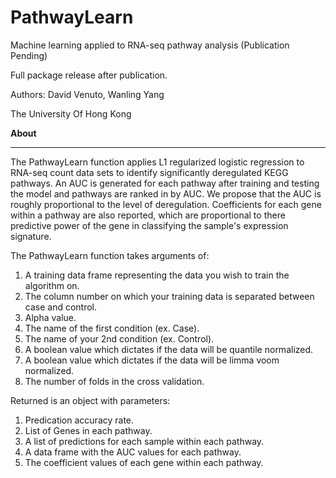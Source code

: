 # PathwayLearn
Machine learning applied to RNA-seq pathway analysis (Publication Pending)

Full package release after publication.

Authors: David Venuto, Wanling Yang

The University Of Hong Kong

**About**
__ __
The PathwayLearn function applies L1 regularized logistic regression to RNA-seq count data sets to identify significantly deregulated KEGG pathways.  An AUC is generated for each pathway after training and testing the model and pathways are ranked in by AUC.  We propose that the AUC is roughly proportional to the level of deregulation.  Coefficients for each gene within a pathway are also reported, which are proportional to there predictive power of the gene in classifying the sample's expression signature.

The PathwayLearn function takes arguments of:

1.	A training data frame representing the data you wish to train the algorithm on.
2.	The column number on which your training data is separated between case and control.
3.	Alpha value.
4.	The name of the first condition (ex. Case).
5.	The name of your 2nd condition (ex. Control).
6.	A boolean value which dictates if the data will be quantile normalized.
7.	A boolean value which dictates if the data will be limma voom normalized.
8.	The number of folds in the cross validation.

Returned is an object with parameters:

1.	Predication accuracy rate.
2.	List of Genes in each pathway.
3.	A list of predictions for each sample within each pathway.
4.  A data frame with the AUC values for each pathway.
5.	The coefficient values of each gene within each pathway.
